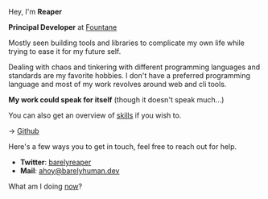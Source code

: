 Hey, I'm **Reaper**

**Principal Developer** at [Fountane](https://fountane.com)

Mostly seen building tools and libraries to complicate my own life while trying
to ease it for my future self.

Dealing with chaos and tinkering with different programming languages and
standards are my favorite hobbies. I don't have a preferred programming language
and most of my work revolves around web and cli tools.

**My work could speak for itself** (though it doesn't speak much...)

You can also get an overview of [skills](/skills) if you wish to.

&rarr; [Github](https://github.com/barelyhuman)

Here's a few ways you to get in touch, feel free to reach out for help.

- **Twitter**: [barelyreaper](https://twitter.com/barelyreaper)
- **Mail**: [ahoy@barelyhuman.dev](mailto:ahoy@barelyhuman.dev)

What am I doing [now](/now)?
